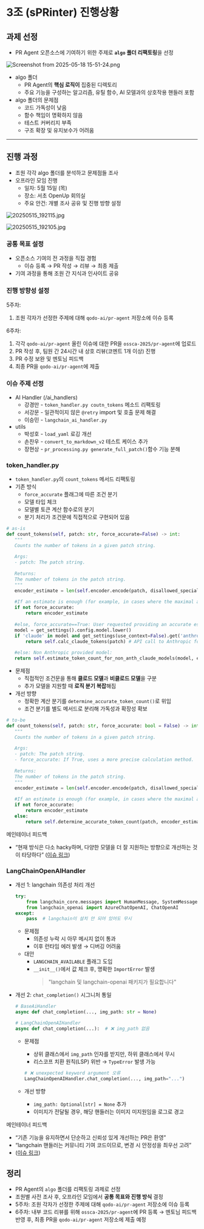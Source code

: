 # 3조 (sPRinter) 진행상황

## 과제 선정

- PR Agent 오픈소스에 기여하기 위한 주제로 **`algo` 폴더 리팩토링**을 선정

![Screenshot from 2025-05-18 15-51-24.png](attachment:f7219b6c-fc9d-472d-825d-b5b2f5c6dbc2:Screenshot_from_2025-05-18_15-51-24.png)

- algo 폴더
  - PR Agent의 **핵심 로직이** 집중된 디렉토리
  - 주요 기능을 구성하는 알고리즘, 유틸 함수, AI 모델과의 상호작용 핸들러 포함
- algo 폴더의 문제점
  - 코드 가독성이 낮음
  - 함수 책임이 명확하지 않음
  - 테스트 커버리지 부족
  - 구조 확장 및 유지보수가 어려움

---

## 진행 과정

- 조원 각각 algo 폴더를 분석하고 문제점들 조사
- 오프라인 모임 진행
  - 일자: 5월 15일 (목)
  - 장소: 서초 OpenUp 회의실
  - 주요 안건: 개별 조사 공유 및 진행 방향 설정

![20250515_192115.jpg](attachment:6e3ad061-08af-4cc5-91d8-3a8c8dd6d2c9:20250515_192115.jpg)

![20250515_192105.jpg](attachment:fe341576-3f90-471b-a7a3-9a82461b2066:20250515_192105.jpg)

### 공통 목표 설정

- 오픈소스 기여의 전 과정을 직접 경험
  - 이슈 등록 → PR 작성 → 리뷰 → 최종 제출
- 기여 과정을 통해 조원 간 지식과 인사이트 공유

### 진행 방향성 설정

5주차:

1. 조원 각자가 선정한 주제에 대해 `qodo-ai/pr-agent` 저장소에 이슈 등록

6주차:

1. 각각 `qodo-ai/pr-agent` 올린 이슈에 대한 PR을 `ossca-2025/pr-agent`에 업로드
2. PR 작성 후, 팀원 간 24시간 내 상호 리뷰(코멘트 1개 이상) 진행
3. PR 수정 보완 및 멘토님 피드백
4. 최종 PR을 `qodo-ai/pr-agent`에 제출

### 이슈 주제 선정

- AI Handler (/ai_handlers)
  - 강경만 - `token_handler.py coutn_tokens` 메소드 리팩토링
  - 서강문 - 일관적이지 않은 `@retry` import 및 호출 문제 해결
  - 이승민 - `langchain_ai_handler.py`
- utils
  - 박성호 - `load_yaml` 로깅 개선
  - 손찬우 - `convert_to_markdown_v2` 테스트 케이스 추가
  - 장현상 - `pr_processing.py generate_full_patch()`함수 기능 분해

### token_handler.py

- `token_handler.py`의 `count_tokens` 메서드 리팩토링
- 기존 방식
  - `force_accurate` 플래그에 따른 조건 분기
  - 모델 타입 체크
  - 모델별 토큰 계산 함수로의 분기
  - 분기 처리가 조건문에 직접적으로 구현되어 있음

```python
# as-is
def count_tokens(self, patch: str, force_accurate=False) -> int:
   """
   Counts the number of tokens in a given patch string.
 
   Args:
   - patch: The patch string.
 
   Returns:
   The number of tokens in the patch string.
   """
   encoder_estimate = len(self.encoder.encode(patch, disallowed_special=()))
 
   #If an estimate is enough (for example, in cases where the maximal allowed tokens is way below the known limits), return it.
   if not force_accurate:
       return encoder_estimate
 
   #else, force_accurate==True: User requested providing an accurate estimation:
   model = get_settings().config.model.lower()
   if 'claude' in model and get_settings(use_context=False).get('anthropic.key'):
       return self.calc_claude_tokens(patch) # API call to Anthropic for accurate token counting for Claude models
 
   #else: Non Anthropic provided model:
   return self.estimate_token_count_for_non_anth_claude_models(model, encoder_estimate)
```

- 문제점
  - 직접적인 조건문을 통해 **클로드 모델**과 **비클로드 모델**을 구분
  - 추가 모델을 지원할 때 **로직 분기 복잡**해짐
- 개선 방향
  - 정확한 계산 분기를 `determine_accurate_token_count()`로 위임
  - 조건 분기를 별도 메서드로 분리해 가독성과 확장성 확보

```python
# to-be
def count_tokens(self, patch: str, force_accurate: bool = False) -> int:
   """
   Counts the number of tokens in a given patch string.
 
   Args:
   - patch: The patch string.
   - force_accurate: If True, uses a more precise calculation method.
 
   Returns:
   The number of tokens in the patch string.
   """
   encoder_estimate = len(self.encoder.encode(patch, disallowed_special=()))
 
   #If an estimate is enough (for example, in cases where the maximal allowed tokens is way below the known limits), return it.
   if not force_accurate:
       return encoder_estimate
   else:
       return self.determine_accurate_token_count(patch, encoder_estimate=encoder_estimate)
```

메인테이너 피드백

- “현재 방식은 다소 hacky하며, 다양한 모델을 더 잘 지원하는 방향으로 개선하는 것이 타당하다” ([이슈 링크](https://github.com/qodo-ai/pr-agent/issues/1782#:~:text=Sounds%20reasonable%20to%20add%20better%20support%20for%20different%20models%20for%20counting%20tokens.%20the%20current%20way%20is%20indeed%20a%20bit%20%27hacky%27))

### LangChainOpenAIHandler

- 개선 1: langchain 의존성 처리 개선

    ```python
    try:
        from langchain_core.messages import HumanMessage, SystemMessage
        from langchain_openai import AzureChatOpenAI, ChatOpenAI
    except:
        pass  # langchain이 설치 안 되어 있어도 무시
    ```

  - 문제점
    - 의존성 누락 시 아무 메시지 없이 통과
    - 이후 런타임 에러 발생 → 디버깅 어려움
  - 대안
    - `LANGCHAIN_AVAILABLE` 플래그 도입
    - `__init__()`에서 값 체크 후, 명확한 `ImportError` 발생
        > "langchain 및 langchain-openai 패키지가 필요합니다"
- 개선 2: `chat_completion()` 시그니처 통일

    ```python
    # BaseAiHandler
    async def chat_completion(..., img_path: str = None)
    
    # LangChainOpenAIHandler
    async def chat_completion(...):  # ❌ img_path 없음
    ```

  - 문제점
    - 상위 클래스에서 `img_path` 인자를 받지만, 하위 클래스에서 무시
    - 리스코프 치환 원칙(LSP) 위반 → `TypeError` 발생 가능

    ```python
    # ❌ unexpected keyword argument 오류
    LangChainOpenAIHandler.chat_completion(..., img_path="...") 
    ```

  - 개선 방향
    - `img_path: Optional[str] = None` 추가
    - 이미지가 전달될 경우, 해당 핸들러는 이미지 미지원임을 로그로 경고

메인테이너 피드백

- “기존 기능을 유지하면서 단순하고 신뢰성 있게 개선하는 PR은 환영”
- “langchain 핸들러는 커뮤니티 기여 코드이므로, 변경 시 안정성을 최우선 고려”
- ([이슈 링크](https://github.com/qodo-ai/pr-agent/issues/1784#:~:text=The%20langchain_ai_handler%20is,the%20existing%20abilities))

## 정리

- PR Agent의 `algo` 폴더를 리팩토링 과제로 선정
- 조원별 사전 조사 후, 오프라인 모임에서 **공통 목표와 진행 방식** 결정
- 5주차: 조원 각자가 선정한 주제에 대해 `qodo-ai/pr-agent` 저장소에 이슈 등록
- 6주차: 내부 코드 리뷰를 위해 `ossca-2025/pr-agent`에 PR 등록 → 멘토님 피드백 반영 후, 최종 PR을 `qodo-ai/pr-agent` 저장소에 제출 예정
